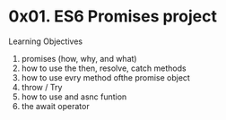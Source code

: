 # 0x01. ES6 Promises project

Learning Objectives

1. promises (how, why, and what)
2. how to use the then, resolve, catch methods
3. how to use evry method ofthe promise object
4. throw / Try
5. how to use and asnc funtion
6. the await operator
